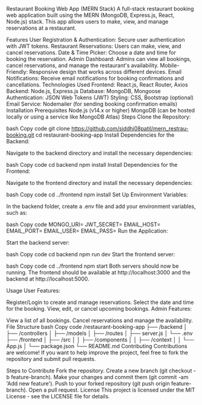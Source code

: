 Restaurant Booking Web App (MERN Stack)
A full-stack restaurant booking web application built using the MERN (MongoDB, Express.js, React, Node.js) stack. This app allows users to make, view, and manage reservations at a restaurant.

Features
User Registration & Authentication: Secure user authentication with JWT tokens.
Restaurant Reservations: Users can make, view, and cancel reservations.
Date & Time Picker: Choose a date and time for booking the reservation.
Admin Dashboard: Admins can view all bookings, cancel reservations, and manage the restaurant's availability.
Mobile-Friendly: Responsive design that works across different devices.
Email Notifications: Receive email notifications for booking confirmations and cancellations.
Technologies Used
Frontend: React.js, React Router, Axios
Backend: Node.js, Express.js
Database: MongoDB, Mongoose
Authentication: JSON Web Tokens (JWT)
Styling: CSS, Bootstrap (optional)
Email Service: Nodemailer (for sending booking confirmation emails)
Installation
Prerequisites
Node.js (v14.x or higher)
MongoDB (can be hosted locally or using a service like MongoDB Atlas)
Steps
Clone the Repository:

bash
Copy code
git clone https://github.com/siddhi08patil/mern_restrau-booking.git
cd restaurant-booking-app
Install Dependencies for the Backend:

Navigate to the backend directory and install the necessary dependencies:

bash
Copy code
cd backend
npm install
Install Dependencies for the Frontend:

Navigate to the frontend directory and install the necessary dependencies:

bash
Copy code
cd ../frontend
npm install
Set Up Environment Variables:

In the backend folder, create a .env file and add your environment variables, such as:

bash
Copy code
MONGO_URI=<Your MongoDB URI>
JWT_SECRET=<Your JWT Secret Key>
EMAIL_HOST=<Your SMTP Email Host>
EMAIL_PORT=<Your SMTP Email Port>
EMAIL_USER=<Your SMTP Email User>
EMAIL_PASS=<Your SMTP Email Password>
Run the Application:

Start the backend server:

bash
Copy code
cd backend
npm run dev
Start the frontend server:

bash
Copy code
cd ../frontend
npm start
Both servers should now be running. The frontend should be available at http://localhost:3000 and the backend at http://localhost:5000.

Usage
User Features:

Register/Login to create and manage reservations.
Select the date and time for the booking.
View, edit, or cancel upcoming bookings.
Admin Features:

View a list of all bookings.
Cancel reservations and manage the availability.
File Structure
bash
Copy code
/restaurant-booking-app
├── /backend
│   ├── /controllers
│   ├── /models
│   ├── /routes
│   ├── server.js
│   └── .env
├── /frontend
│   ├── /src
│   │   ├── /components
│   │   ├── /context
│   │   └── App.js
│   └── package.json
└── README.md
Contributing
Contributions are welcome! If you want to help improve the project, feel free to fork the repository and submit pull requests.

Steps to Contribute
Fork the repository.
Create a new branch (git checkout -b feature-branch).
Make your changes and commit them (git commit -am 'Add new feature').
Push to your forked repository (git push origin feature-branch).
Open a pull request.
License
This project is licensed under the MIT License - see the LICENSE file for details.
